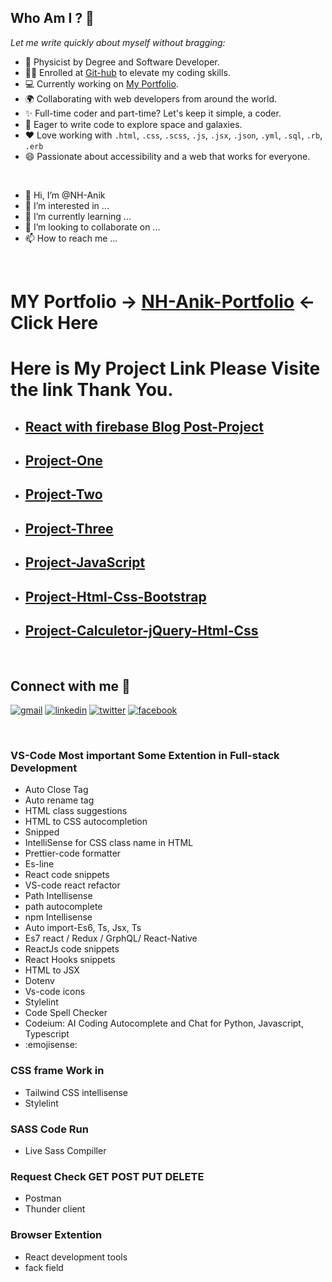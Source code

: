 ## Who Am I ? 🤔
 _Let me write quickly about myself without bragging:_
- 🥈 Physicist by Degree and Software Developer.
- 👩‍🎓 Enrolled at [Git-hub](https://github.com/NH-Anik) to elevate my coding skills.
- 💻 Currently working on [My Portfolio](https://beautiful-pasca-ebb4e9.netlify.app/).
- 🌍 Collaborating with web developers from around the world.
- ✨ Full-time coder and part-time? Let's keep it simple, a coder.
- 🚀 Eager to write code to explore space and galaxies.
- ❤ Love working with `.html`, `.css`, `.scss`, `.js`, `.jsx`, `.json`, `.yml`, `.sql`, `.rb`, `.erb`
- 😄 Passionate about accessibility and a web that works for everyone.

</br>

- 👋 Hi, I’m @NH-Anik
- 👀 I’m interested in ...
- 🌱 I’m currently learning ...
- 💞️ I’m looking to collaborate on ...
- 📫 How to reach me ...
</br>

# MY Portfolio -> [NH-Anik-Portfolio](https://beautiful-pasca-ebb4e9.netlify.app) <- Click Here
# Here is My Project Link Please Visite the link Thank You.
- ##  [React with firebase Blog Post-Project](https://dreamy-speculoos-9dd4fd.netlify.app)
- ##  [Project-One](https://melodious-shortbread-ec85dd.netlify.app)
- ##  [Project-Two](https://thriving-panda-84ef3e.netlify.app)
- ##  [Project-Three](https://enchanting-salamander-eeeefd.netlify.app)
- ##  [Project-JavaScript](https://main--stellular-cocada-2aace1.netlify.app/)
- ##  [Project-Html-Css-Bootstrap](https://chipper-treacle-1cd8ed.netlify.app)
- ##  [Project-Calculetor-jQuery-Html-Css](https://bright-kitsune-bb4724.netlify.app)


</br>

## Connect with me 🤝

<a href="mailto:niamulhasan515@gmail.com"><img src='https://img.shields.io/badge/Gmail-D14836?style=for-the-badge&logo=gmail&logoColor=white' alt="gmail" /></a>
<a href='https://www.linkedin.com/in/nh-anik/'><img src='https://img.shields.io/badge/LinkedIn-0077B5?style=for-the-badge&logo=linkedin&logoColor=white' alt="linkedin" /></a>
<a href='https://https://twitter.com/niamulhasan111'><img src='https://img.shields.io/badge/Twitter-1DA1F2?style=for-the-badge&logo=twitter&logoColor=white' alt="twitter" /></a>
<a href='https://www.facebook.com/NHANIK11/'><img src='https://img.shields.io/badge/Facebook-0077B5?style=for-the-badge&logo=facebook&logoColor=white' alt="facebook" /></a>

</br>


### VS-Code Most important Some Extention in Full-stack Development 
- Auto Close Tag
- Auto rename tag
- HTML class suggestions
- HTML to CSS autocompletion
- Snipped
- IntelliSense for CSS class name in HTML
- Prettier-code formatter
- Es-line
- React code snippets
- VS-code react refactor 
- Path Intellisense
- path autocomplete
- npm Intellisense
- Auto import-Es6, Ts, Jsx, Ts
- Es7 react / Redux / GrphQL/ React-Native
- ReactJs code snippets
- React Hooks snippets
- HTML to JSX
- Dotenv
- Vs-code icons
- Stylelint
- Code Spell Checker
- Codeium: AI Coding Autocomplete and Chat for Python, Javascript, Typescript
- :emojisense:
### CSS frame Work in 
- Tailwind CSS intellisense 
- Stylelint
### SASS Code Run
- Live Sass Compiller 
### Request Check GET POST PUT DELETE 
- Postman
- Thunder client


### Browser Extention 
- React development tools
- fack field 


